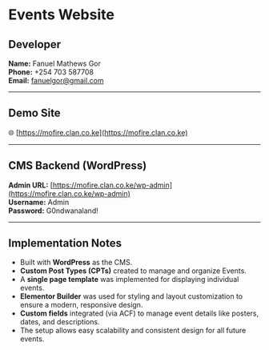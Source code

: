 # Events Website

## Developer
**Name:** Fanuel Mathews Gor  
**Phone:** +254 703 587708  
**Email:** fanuelgor@gmail.com  

---

## Demo Site
🌐 [https://mofire.clan.co.ke](https://mofire.clan.co.ke)

---

## CMS Backend (WordPress)
**Admin URL:** [https://mofire.clan.co.ke/wp-admin](https://mofire.clan.co.ke/wp-admin)  
**Username:** Admin  
**Password:** G0ndwanaland!  

---

## Implementation Notes
- Built with **WordPress** as the CMS.  
- **Custom Post Types (CPTs)** created to manage and organize Events.  
- A **single page template** was implemented for displaying individual events.  
- **Elementor Builder** was used for styling and layout customization to ensure a modern, responsive design.  
- **Custom fields** integrated (via ACF) to manage event details like posters, dates, and descriptions.  
- The setup allows easy scalability and consistent design for all future events.
